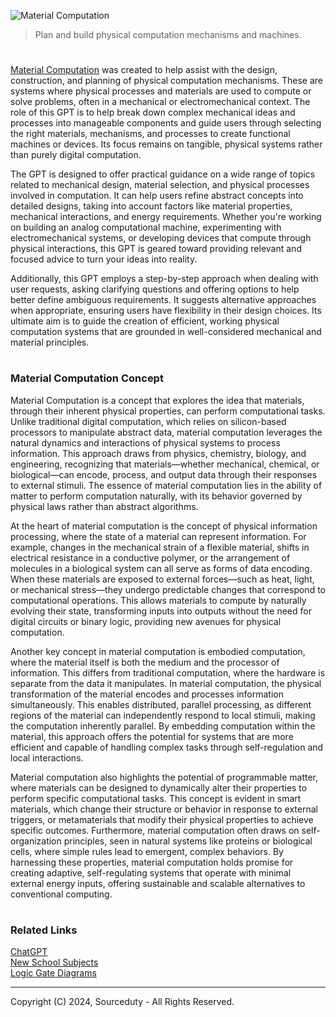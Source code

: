 ![Material Computation](https://github.com/user-attachments/assets/091c86b0-dc44-443b-9daf-25af3cf4c8e7)

> Plan and build physical computation mechanisms and machines.

#

[Material Computation](https://chatgpt.com/g/g-JGLYrbFWo-material-computation) was created to help assist with the design, construction, and planning of physical computation mechanisms. These are systems where physical processes and materials are used to compute or solve problems, often in a mechanical or electromechanical context. The role of this GPT is to help break down complex mechanical ideas and processes into manageable components and guide users through selecting the right materials, mechanisms, and processes to create functional machines or devices. Its focus remains on tangible, physical systems rather than purely digital computation.

The GPT is designed to offer practical guidance on a wide range of topics related to mechanical design, material selection, and physical processes involved in computation. It can help users refine abstract concepts into detailed designs, taking into account factors like material properties, mechanical interactions, and energy requirements. Whether you're working on building an analog computational machine, experimenting with electromechanical systems, or developing devices that compute through physical interactions, this GPT is geared toward providing relevant and focused advice to turn your ideas into reality.

Additionally, this GPT employs a step-by-step approach when dealing with user requests, asking clarifying questions and offering options to help better define ambiguous requirements. It suggests alternative approaches when appropriate, ensuring users have flexibility in their design choices. Its ultimate aim is to guide the creation of efficient, working physical computation systems that are grounded in well-considered mechanical and material principles.

#
### Material Computation Concept

Material Computation is a concept that explores the idea that materials, through their inherent physical properties, can perform computational tasks. Unlike traditional digital computation, which relies on silicon-based processors to manipulate abstract data, material computation leverages the natural dynamics and interactions of physical systems to process information. This approach draws from physics, chemistry, biology, and engineering, recognizing that materials—whether mechanical, chemical, or biological—can encode, process, and output data through their responses to external stimuli. The essence of material computation lies in the ability of matter to perform computation naturally, with its behavior governed by physical laws rather than abstract algorithms.

At the heart of material computation is the concept of physical information processing, where the state of a material can represent information. For example, changes in the mechanical strain of a flexible material, shifts in electrical resistance in a conductive polymer, or the arrangement of molecules in a biological system can all serve as forms of data encoding. When these materials are exposed to external forces—such as heat, light, or mechanical stress—they undergo predictable changes that correspond to computational operations. This allows materials to compute by naturally evolving their state, transforming inputs into outputs without the need for digital circuits or binary logic, providing new avenues for physical computation.

Another key concept in material computation is embodied computation, where the material itself is both the medium and the processor of information. This differs from traditional computation, where the hardware is separate from the data it manipulates. In material computation, the physical transformation of the material encodes and processes information simultaneously. This enables distributed, parallel processing, as different regions of the material can independently respond to local stimuli, making the computation inherently parallel. By embedding computation within the material, this approach offers the potential for systems that are more efficient and capable of handling complex tasks through self-regulation and local interactions.

Material computation also highlights the potential of programmable matter, where materials can be designed to dynamically alter their properties to perform specific computational tasks. This concept is evident in smart materials, which change their structure or behavior in response to external triggers, or metamaterials that modify their physical properties to achieve specific outcomes. Furthermore, material computation often draws on self-organization principles, seen in natural systems like proteins or biological cells, where simple rules lead to emergent, complex behaviors. By harnessing these properties, material computation holds promise for creating adaptive, self-regulating systems that operate with minimal external energy inputs, offering sustainable and scalable alternatives to conventional computing.

#
### Related Links

[ChatGPT](https://github.com/sourceduty/ChatGPT)
<br>
[New School Subjects](https://github.com/sourceduty/New_Science_Subjects)
<br>
[Logic Gate Diagrams](https://github.com/sourceduty/Logic_Gate_Tree_Diagrams)

***
Copyright (C) 2024, Sourceduty - All Rights Reserved.
